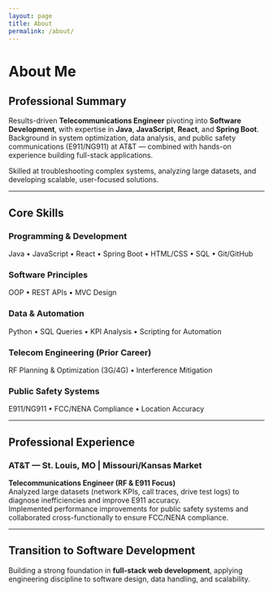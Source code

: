 ```yaml
---
layout: page
title: About
permalink: /about/
---
```


<link rel="stylesheet" href="{{ '/assets/css/custom.css' | relative_url }}">

# About Me

## Professional Summary
Results-driven **Telecommunications Engineer** pivoting into **Software Development**, with expertise in **Java**, **JavaScript**, **React**, and **Spring Boot**.  
Background in system optimization, data analysis, and public safety communications (E911/NG911) at AT&T — combined with hands-on experience building full-stack applications.

Skilled at troubleshooting complex systems, analyzing large datasets, and developing scalable, user-focused solutions.

---

## Core Skills

### Programming & Development
Java • JavaScript • React • Spring Boot • HTML/CSS • SQL • Git/GitHub

### Software Principles
OOP • REST APIs • MVC Design

### Data & Automation
Python • SQL Queries • KPI Analysis • Scripting for Automation

### Telecom Engineering (Prior Career)
RF Planning & Optimization (3G/4G) • Interference Mitigation

### Public Safety Systems
E911/NG911 • FCC/NENA Compliance • Location Accuracy

---

## Professional Experience

### AT&T — St. Louis, MO | Missouri/Kansas Market
**Telecommunications Engineer (RF & E911 Focus)**  
Analyzed large datasets (network KPIs, call traces, drive test logs) to diagnose inefficiencies and improve E911 accuracy.  
Implemented performance improvements for public safety systems and collaborated cross-functionally to ensure FCC/NENA compliance.

---

## Transition to Software Development
Building a strong foundation in **full-stack web development**, applying engineering discipline to software design, data handling, and scalability.
